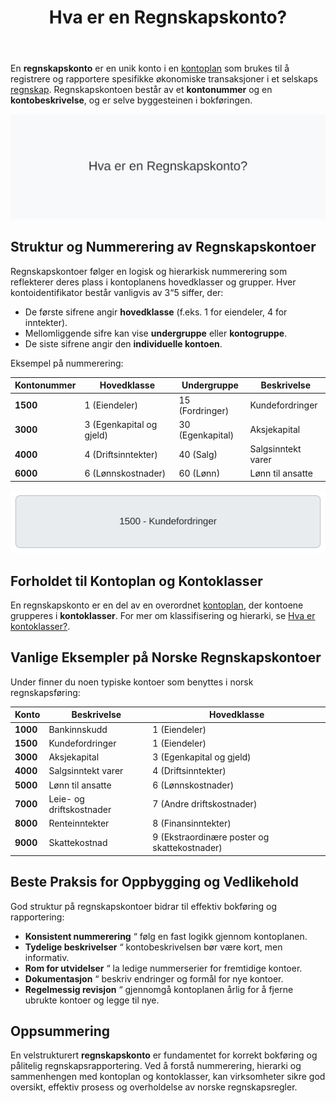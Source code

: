 ﻿---
title: "Hva er en Regnskapskonto?"
seoTitle: "Regnskapskonto | Definisjon og eksempler"
description: 'En regnskapskonto er en konto i kontoplanen som registrerer bestemte transaksjoner i regnskapet og identifiseres med kontonummer og beskrivende navn for sporing og rapportering.'
summary: "En regnskapskonto er en konto i kontoplanen som registrerer spesifikke økonomiske transaksjoner i regnskapet, identifisert med kontonummer og beskrivelse."
---

En **regnskapskonto** er en unik konto i en [kontoplan](/blogs/regnskap/hva-er-kontoplan "Hva er en Kontoplan? Komplett Guide til Kontoplaner i Norsk Regnskap") som brukes til å registrere og rapportere spesifikke økonomiske transaksjoner i et selskaps [regnskap](/blogs/regnskap/hva-er-regnskap "Hva er Regnskap? Komplett Guide til Regnskapsføring i Norge"). Regnskapskontoen består av et **kontonummer** og en **kontobeskrivelse**, og er selve byggesteinen i bokføringen.

![Hva er en Regnskapskonto?](hva-er-regnskapskonto-image.svg)

## Struktur og Nummerering av Regnskapskontoer

Regnskapskontoer følger en logisk og hierarkisk nummerering som reflekterer deres plass i kontoplanens hovedklasser og grupper. Hver kontoidentifikator består vanligvis av 3“5 siffer, der:

* De første sifrene angir **hovedklasse** (f.eks. 1 for eiendeler, 4 for inntekter).
* Mellomliggende sifre kan vise **undergruppe** eller **kontogruppe**.
* De siste sifrene angir den **individuelle kontoen**.

Eksempel på nummerering:

| Kontonummer | Hovedklasse | Undergruppe | Beskrivelse           |
|------------|-------------|-------------|-----------------------|
| **1500**   | 1 (Eiendeler) | 15 (Fordringer) | Kundefordringer       |
| **3000**   | 3 (Egenkapital og gjeld) | 30 (Egenkapital) | Aksjekapital         |
| **4000**   | 4 (Driftsinntekter) | 40 (Salg) | Salgsinntekt varer       |
| **6000**   | 6 (Lønnskostnader) | 60 (Lønn) | Lønn til ansatte         |

![Eksempel på Regnskapskonto](regnskapskonto-eksempel.svg)

## Forholdet til Kontoplan og Kontoklasser

En regnskapskonto er en del av en overordnet [kontoplan](/blogs/regnskap/hva-er-kontoplan "Hva er en Kontoplan? Komplett Guide til Kontoplaner i Norsk Regnskap"), der kontoene grupperes i **kontoklasser**. For mer om klassifisering og hierarki, se [Hva er kontoklasser?](/blogs/regnskap/hva-er-kontoklasser "Hva er Kontoklasser? En Komplett Guide til Norsk Kontoklassesystem").

## Vanlige Eksempler på Norske Regnskapskontoer

Under finner du noen typiske kontoer som benyttes i norsk regnskapsføring:

| Konto  | Beskrivelse                              | Hovedklasse |
|--------|------------------------------------------|-------------|
| **1000** | Bankinnskudd                            | 1 (Eiendeler) |
| **1500** | Kundefordringer                         | 1 (Eiendeler) |
| **3000** | Aksjekapital                            | 3 (Egenkapital og gjeld) |
| **4000** | Salgsinntekt varer                      | 4 (Driftsinntekter) |
| **5000** | Lønn til ansatte                        | 6 (Lønnskostnader) |
| **7000** | Leie- og driftskostnader                | 7 (Andre driftskostnader) |
| **8000** | Renteinntekter                          | 8 (Finansinntekter) |
| **9000** | Skattekostnad                           | 9 (Ekstraordinære poster og skattekostnader) |

## Beste Praksis for Oppbygging og Vedlikehold

God struktur på regnskapskontoer bidrar til effektiv bokføring og rapportering:

* **Konsistent nummerering** “ følg en fast logikk gjennom kontoplanen.
* **Tydelige beskrivelser** “ kontobeskrivelsen bør være kort, men informativ.
* **Rom for utvidelser** “ la ledige nummerserier for fremtidige kontoer.
* **Dokumentasjon** “ beskriv endringer og formål for nye kontoer.
* **Regelmessig revisjon** “ gjennomgå kontoplanen årlig for å fjerne ubrukte kontoer og legge til nye.

## Oppsummering

En velstrukturert **regnskapskonto** er fundamentet for korrekt bokføring og pålitelig regnskapsrapportering. Ved å forstå nummerering, hierarki og sammenhengen med kontoplan og kontoklasser, kan virksomheter sikre god oversikt, effektiv prosess og overholdelse av norske regnskapsregler.










